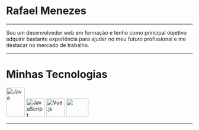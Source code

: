 <h1>Rafael Menezes</h1>
<hr></hr>
Sou um desenvolvedor web em formação e tenho como principal objetivo adquirir bastante experiência para ajudar no meu futuro profissional e me destacar no mercado de trabalho. 
<hr></hr>
<h1>Minhas Tecnologias</h1>
<img src="https://upload.wikimedia.org/wikipedia/en/thumb/3/30/Java_programming_language_logo.svg/1200px-Java_programming_language_logo.svg.png" alt="Java" width="50" height="80">
<img src="https://upload.wikimedia.org/wikipedia/commons/thumb/9/99/Unofficial_JavaScript_logo_2.svg/1200px-Unofficial_JavaScript_logo_2.svg.png" alt="JavaScript" width="50" height="50">
<img src="https://upload.wikimedia.org/wikipedia/commons/thumb/9/95/Vue.js_Logo_2.svg/1200px-Vue.js_Logo_2.svg.png" alt="Vue.js" width="50" height="50">
<img src="https://upload.wikimedia.org/wikipedia/commons/thumb/a/a7/React-icon.svg/1200px-React-icon.svg.png" width="60" height="50" >
<hr></hr>


